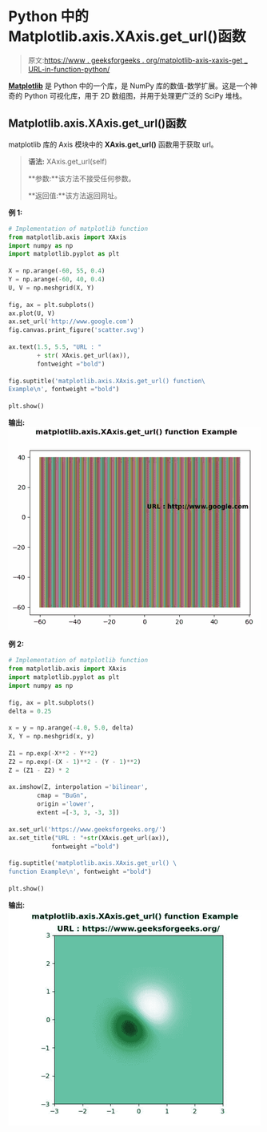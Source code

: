 # Python 中的 Matplotlib.axis.XAxis.get_url()函数

> 原文:[https://www . geeksforgeeks . org/matplotlib-axis-xaxis-get _ URL-in-function-python/](https://www.geeksforgeeks.org/matplotlib-axis-xaxis-get_url-in-function-python/)

**[Matplotlib](https://www.geeksforgeeks.org/python-introduction-matplotlib/)** 是 Python 中的一个库，是 NumPy 库的数值-数学扩展。这是一个神奇的 Python 可视化库，用于 2D 数组图，并用于处理更广泛的 SciPy 堆栈。

## Matplotlib.axis.XAxis.get_url()函数

matplotlib 库的 Axis 模块中的 **XAxis.get_url()** 函数用于获取 url。

> **语法:** XAxis.get_url(self)
> 
> **参数:**该方法不接受任何参数。
> 
> **返回值:**该方法返回网址。

**例 1:**

```py
# Implementation of matplotlib function 
from matplotlib.axis import XAxis 
import numpy as np 
import matplotlib.pyplot as plt 

X = np.arange(-60, 55, 0.4) 
Y = np.arange(-60, 40, 0.4) 
U, V = np.meshgrid(X, Y) 

fig, ax = plt.subplots() 
ax.plot(U, V) 
ax.set_url('http://www.google.com') 
fig.canvas.print_figure('scatter.svg') 

ax.text(1.5, 5.5, "URL : "
        + str( XAxis.get_url(ax)), 
        fontweight ="bold") 

fig.suptitle('matplotlib.axis.XAxis.get_url() function\
Example\n', fontweight ="bold") 

plt.show()
```

**输出:**
![](img/6fcd310a0ada030e380955dc7b99d2b1.png)

**例 2:**

```py
# Implementation of matplotlib function 
from matplotlib.axis import XAxis 
import matplotlib.pyplot as plt 
import numpy as np 

fig, ax = plt.subplots() 
delta = 0.25

x = y = np.arange(-4.0, 5.0, delta) 
X, Y = np.meshgrid(x, y) 

Z1 = np.exp(-X**2 - Y**2) 
Z2 = np.exp(-(X - 1)**2 - (Y - 1)**2) 
Z = (Z1 - Z2) * 2

ax.imshow(Z, interpolation ='bilinear', 
        cmap = "BuGn", 
        origin ='lower', 
        extent =[-3, 3, -3, 3]) 

ax.set_url('https://www.geeksforgeeks.org/')     
ax.set_title("URL : "+str(XAxis.get_url(ax)), 
            fontweight ="bold") 

fig.suptitle('matplotlib.axis.XAxis.get_url() \
function Example\n', fontweight ="bold") 

plt.show()
```

**输出:**
![](img/1e9436de6a5c7fd13d770a61c158b71c.png)
